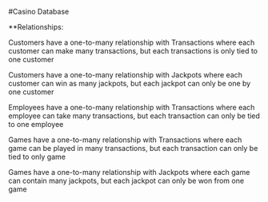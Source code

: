 #Casino Database

**Relationships: 

Customers have a one-to-many relationship with Transactions where each customer can make many transactions, but each transactions is only tied to one customer

Customers have a one-to-many relationship with Jackpots where each customer can win as many jackpots, but each jackpot can only be one by one customer

Employees have a one-to-many relationship with Transactions where each employee can take many transactions, but each transaction can only be tied to one employee

Games have a one-to-many relationship with Transactions where each game can be played in many transactions, but each transaction can only be tied to only game

Games have a one-to-many relationship with Jackpots where each game can contain many jackpots, but each jackpot can only be won from one game

